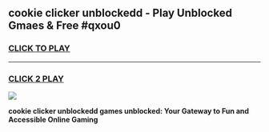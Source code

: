 
## cookie clicker unblockedd - Play Unblocked Gmaes & Free #qxou0
<h3>
<a href="https://news.freeplayer.one?title=cookie_clicker_unblockedd&ref=03M">CLICK TO PLAY</a></h3>
<hr>

<h3>
<a href="https://news.freeplayer.one?title=cookie_clicker_unblockedd&ref=03M">CLICK 2 PLAY</a>
  
</h3>

<a href="https://news.freeplayer.one?title=cookie_clicker_unblockedd&ref=03M"><img src="https://clearcache.store/games.png"></a>


**cookie clicker unblockedd games unblocked: Your Gateway to Fun and Accessible Online Gaming**
